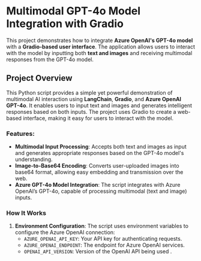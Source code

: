 # Multimodal GPT-4o Model Integration with Gradio

This project demonstrates how to integrate **Azure OpenAI's GPT-4o model** with a **Gradio-based user interface**. The application allows users to interact with the model by inputting both **text and images** and receiving multimodal responses from the GPT-4o model.

## Project Overview

This Python script provides a simple yet powerful demonstration of multimodal AI interaction using **LangChain**, **Gradio**, and **Azure OpenAI GPT-4o**. It enables users to input text and images and generates intelligent responses based on both inputs. The project uses Gradio to create a web-based interface, making it easy for users to interact with the model.

### Features:
- **Multimodal Input Processing**: Accepts both text and images as input and generates appropriate responses based on the GPT-4o model's understanding.
- **Image-to-Base64 Encoding**: Converts user-uploaded images into base64 format, allowing easy embedding and transmission over the web.
- **Azure GPT-4o Model Integration**: The script integrates with Azure OpenAI’s GPT-4o, capable of processing multimodal (text and image) inputs.

### How It Works

1. **Environment Configuration**:
   The script uses environment variables to configure the Azure OpenAI connection:
   - `AZURE_OPENAI_API_KEY`: Your API key for authenticating requests.
   - `AZURE_OPENAI_ENDPOINT`: The endpoint for Azure OpenAI services.
   - `OPENAI_API_VERSION`: Version of the OpenAI API being used .
   
  
